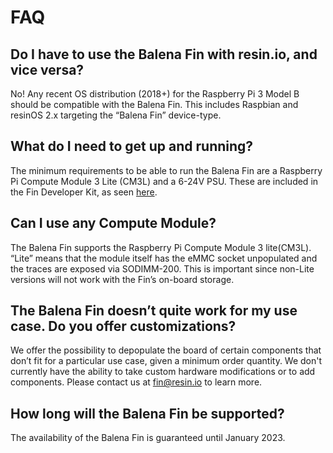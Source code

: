 # FAQ

## Do I have to use the Balena Fin with resin.io, and vice versa?

No! Any recent OS distribution (2018+) for the Raspberry Pi 3 Model B should be compatible with the Balena Fin. This includes Raspbian and resinOS 2.x targeting the “Balena Fin” device-type.

## What do I need to get up and running?

The minimum requirements to be able to run the Balena Fin are a Raspberry Pi Compute Module 3 Lite (CM3L) and a 6-24V PSU. These are included in the Fin Developer Kit, as seen [here](https://store.resin.io/collections/developer-kit).

## Can I use any Compute Module?

The Balena Fin supports the Raspberry Pi Compute Module 3 lite​ (CM3L). “Lite” means that the module itself has the eMMC socket unpopulated and the traces are exposed via SODIMM-200. This is important since non-Lite versions will not work with the Fin’s on-board storage.

## The Balena Fin doesn’t quite work for my use case. Do you offer customizations?

We offer the possibility to depopulate the board of certain components that don’t fit for a particular use case, given a minimum order quantity. We don't currently have the ability to take custom hardware modifications or to add components. Please contact us at <a href="mailto:fin@resin.io">fin@resin.io</a> to learn more.

## How long will the Balena Fin be supported?

The availability of the Balena Fin is guaranteed until January 2023.
